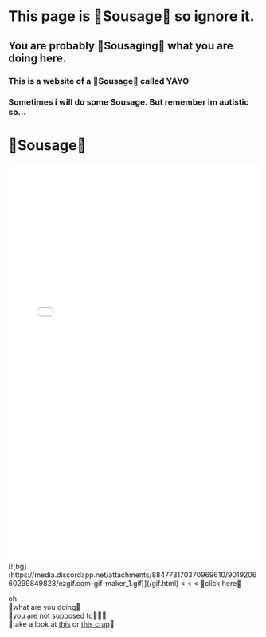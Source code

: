 # This page is 🌭Sousage🌭 so ignore it.<br/>
## You are probably 🌭Sousaging🌭 what you are doing here.<br/>
### This is a website of a 🌭Sousage🌭 called YAYO
### Sometimes i will do some Sousage. But remember im **autistic** so...

# 🌭**Sousage**🌭

<iframe align="center" height="800" width="100%" frameborder="0" scrolling="no" src="gif.html"></iframe>
[![bg](https://media.discordapp.net/attachments/884773170370969610/901920660299849828/ezgif.com-gif-maker_1.gif)](/gif.html)
< < < 🌭click here🌭











oh<br/>
🌭what are you doing🌭 <br/>
🌭you are not supposed to🌭🌭🌭 <br/>
🌭take a look at [this](https://www.youtube.com/watch?v=24ZYGxiVU5s) or [this crap](http://ilysomuch.com)🌭 <br/>
